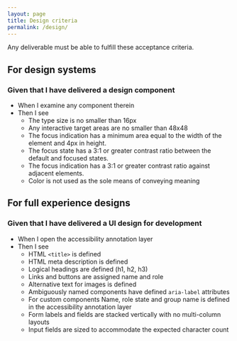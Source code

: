 ```yaml
---
layout: page
title: Design criteria
permalink: /design/
---
```


Any deliverable must be able to fulfill these acceptance criteria.

## For design systems

### Given that I have delivered a design component

- When I examine any component therein
- Then I see
  - The type size is no smaller than 16px
  - Any interactive target areas are no smaller than 48x48 
  - The focus indication has a minimum area equal to the width of the element and 4px in height.
  - The focus state has a 3:1 or greater contrast ratio between the default and focused states.
  - The focus indication has a 3:1 or greater contrast ratio against adjacent elements.
  - Color is not used as the sole means of conveying meaning

## For full experience designs

### Given that I have delivered a UI design for development

- When I open the accessibility annotation layer
- Then I see
  - HTML `<title>` is defined
  - HTML meta description is defined
  - Logical headings are defined (h1, h2, h3)
  - Links and buttons are assigned name and role
  - Alternative text for images is defined
  - Ambiguously named components have defined `aria-label` attributes
  - For custom components Name, role state and group name is defined in the accessibility annotation layer
  - Form labels and fields are stacked vertically with no multi-column layouts
  - Input fields are sized to accommodate the expected character count